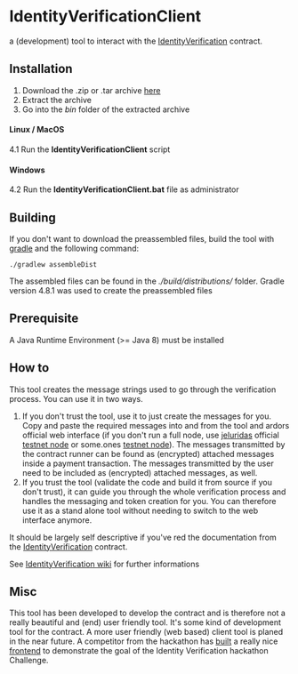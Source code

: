 # IdentityVerificationClient

a \(development\) tool to interact with the [IdentityVerification](https://github.com/somedotone/IdentityVerification) contract.

## Installation

1. Download the .zip or .tar archive [here](https://github.com/somedotone/IdentityVerificationClient/releases)
2. Extract the archive
3. Go into the _bin_ folder of the extracted archive

#### Linux / MacOS

4.1 Run the **IdentityVerificationClient** script

#### Windows

4.2 Run the **IdentityVerificationClient.bat** file as administrator

## Building

If you don't want to download the preassembled files, build the tool with [gradle](https://gradle.org) and the following command:

`./gradlew assembleDist`

The assembled files can be found in the _./build/distributions/_ folder. Gradle version 4.8.1 was used to create the preassembled files

## Prerequisite

A Java Runtime Environment \(&gt;= Java 8\) must be installed

## How to

This tool creates the message strings used to go through the verification process. You can use it in two ways.

1. If you don't trust the tool, use it to just create the messages for you. Copy and paste the required messages into and from the tool and ardors official web interface (if you don't run a full node, use [jeluridas](https://www.jelurida.com) official [testnet node](https://testardor.jelurida.com) or some.ones [testnet node](https://testardor.some.one)). The messages transmitted by the contract runner can be found as (encrypted) attached messages inside a payment transaction. The messages transmitted by the user need to be included as (encrypted) attached messages, as well.
2. If you trust the tool (validate the code and build it from source if you don't trust), it can guide you through the whole verification process and handles the messaging and token creation for you. You can therefore use it as a stand alone tool without needing to switch to the web interface anymore.

It should be largely self descriptive if you've red the documentation from the [IdentityVerification](https://github.com/somedotone/IdentityVerification/wiki/How-To) contract.

See [IdentityVerification wiki](https://github.com/somedotone/IdentityVerification/wiki/How-To) for further informations

## Misc

This tool has been developed to develop the contract and is therefore not a really beautiful and \(end\) user friendly tool. It's some kind of development tool for the contract. A more user friendly \(web based\) client tool is planed in the near future. A competitor from the hackathon has [built](https://github.com/aajajim/identityVerifier) a really nice [frontend](https://aajajim.github.io/identityVerifier/sessions/login) to demonstrate the goal of the Identity Verification hackathon Challenge.

